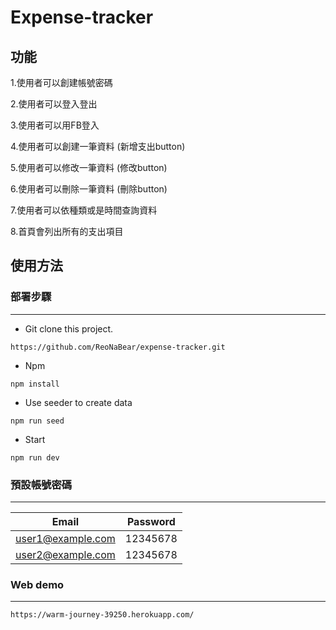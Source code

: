 # Expense-tracker

## 功能

1.使用者可以創建帳號密碼

2.使用者可以登入登出

3.使用者可以用FB登入

4.使用者可以創建一筆資料 (新增支出button)

5.使用者可以修改一筆資料 (修改button)

6.使用者可以刪除一筆資料 (刪除button)

7.使用者可以依種類或是時間查詢資料

8.首頁會列出所有的支出項目


## 使用方法


### 部署步驟
-------------

- Git clone this project.
```
https://github.com/ReoNaBear/expense-tracker.git
```

- Npm 
```
npm install
```

- Use seeder to create data
```
npm run seed
```

- Start
```
npm run dev
```

### 預設帳號密碼
-------------

|  Email             |  Password  |
|  :----:            |   :----:   |
| user1@example.com  | 12345678   |
| user2@example.com  | 12345678   |

### Web demo
-------------

```
https://warm-journey-39250.herokuapp.com/
```

